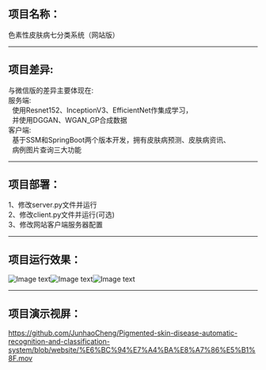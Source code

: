 ## 项目名称：  
色素性皮肤病七分类系统（网站版）
***
## 项目差异:  
与微信版的差异主要体现在:  
服务端:  
&nbsp;&nbsp;使用Resnet152、InceptionV3、EfficientNet作集成学习，  
&nbsp;&nbsp;并使用DGGAN、WGAN_GP合成数据  
客户端:  
&nbsp;&nbsp;基于SSM和SpringBoot两个版本开发，拥有皮肤病预测、皮肤病资讯、  
&nbsp;&nbsp;病例图片查询三大功能
***
## 项目部署：  
1、修改server.py文件并运行  
2、修改client.py文件并运行(可选)  
3、修改网站客户端服务器配置
***
## 项目运行效果：  
![Image text](https://github.com/JunhaoCheng/Pigmented-skin-disease-automatic-recognition-and-classification-system/blob/website/%E8%BF%90%E8%A1%8C%E6%95%88%E6%9E%9C%E5%9B%BE%E7%89%87/Picture1.png)![Image text](https://github.com/JunhaoCheng/Pigmented-skin-disease-automatic-recognition-and-classification-system/blob/website/%E8%BF%90%E8%A1%8C%E6%95%88%E6%9E%9C%E5%9B%BE%E7%89%87/Picture2.png)![Image text](https://github.com/JunhaoCheng/Pigmented-skin-disease-automatic-recognition-and-classification-system/blob/website/%E8%BF%90%E8%A1%8C%E6%95%88%E6%9E%9C%E5%9B%BE%E7%89%87/Picture3.png)  
***
## 项目演示视屏：  
https://github.com/JunhaoCheng/Pigmented-skin-disease-automatic-recognition-and-classification-system/blob/website/%E6%BC%94%E7%A4%BA%E8%A7%86%E5%B1%8F.mov
